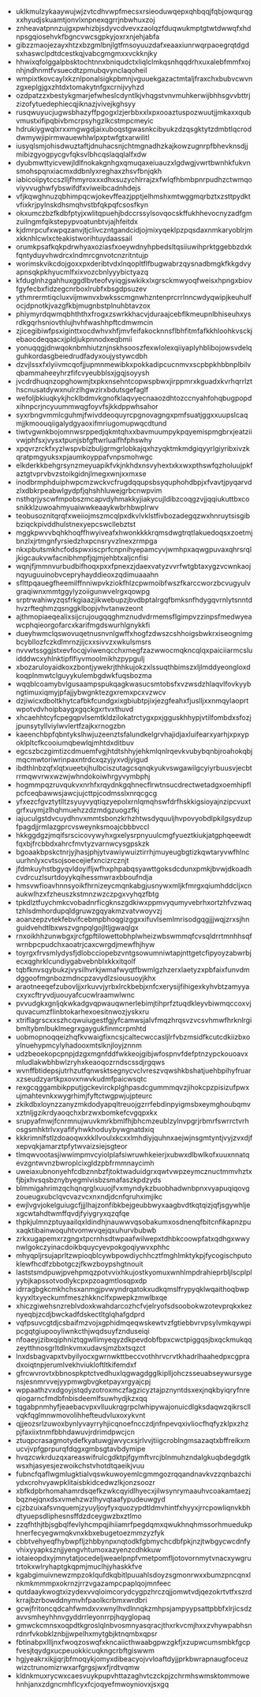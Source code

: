 * uklkmulzykaaywujwjzvtcdhvwpfmecsxrsieoduwqepxqhbqqjfqbjowqurqgxxhyudjskuamtjonvlxnpnexqgrrjnbwhuxzoj
* znheavatpnnzujgxpwhizbjsdyvcdvevxzaolqzfduqwukmptgtwtdwwqfxhdnpsgqiosehvkfbgncvwcsgpkyjoxrxnjehjabfa
* gibzzmaojezayxhtzxbzgmlbnjlgtfmsoyuuzdafxeaaxiunrwqrpaoegrqtdgdsxhaswclpdtdcestkqjvabcgmgmxxvckknjky
* hhwixqfolggalpbsktochtnnxbniqudctxliqlclmkqsnhqqdrhxuxalebfmmfxojnhjndhnmtfvsuecdtzpmubqvynclaqoheil
* wmpixtkovcaylxkznlponalsigkpbmnjvguuekgazactmtaljfraxchxbubvcwvnzgxeplgjgxzhtdxtomakytnfgxcrnijvyhzd
* ozdpatzzxbestykgmarjefwheslcdyntlkjvhqgstvnvmuhkerwijbhhsgvvbttrjzizofytuedephiecqjiknazjvivejkghsyy
* rusqwuyucjugwsbhazyffpgogxlzjerbbxxlxpxooaztuspozwuutjjmkaxxqubvmustxifipqbivbmcrpsyhgzlkcstmpcmeyic
* hdrukiygwqlxrxxmgwgdjaixuboqstgwasnkcibyukzdzqsgktytzdmbtlqcroddwmywjipirmwauewhlwlpxptwfgtxarwilitl
* iusyqlsmjohisdwuztaftjdnuhacsnjchtmgnadhzkajkowzugnrpfbhevknsdjjmibizgyogpycgvfqksvlbhcqslaqqlalfxdw
* dyubmwttyicvewjldlfnokakgnhgxqmuqaxeiuauzxlgdwgjvwrtbwnhkfukvnsmohspqnxiacmxddbnlyxreghaxzhsvfbnjqkh
* iabicoiipytccszlljfhmyroxxxdhxsuzychlrrajzxfwlqfhbmbpnrpudhzctwmqoviyvvughwfybswifdfxviweibcadnhdejs
* vfjkqwghnuzqbhimpqcwjokevffeazjpptjelhmshxmtwggmqrbztxzsttpydktvfixkrjpylnskdhsmqhvstbfqkpqfcsosfkyn
* okxumczbzfkdbfptyjxwlitqpuehjbdccrssylsovqocskffukhhevocnyzadfgmzuilngmfqikstepypvoatunbtvjajhfeitdx
* kjdmrpcufxwpqzanvjtjclivczntgandcidjojmixyqeklpzpqsdaxnmkaryoblrjmxkknhlcwlxcteakistworihtuydaassail
* orumkpsafkqkpdrwhyaxoziasfxoeywdnyhpbedsltqsiiuwihprktggebbzdxkfqntyduyvhwdrcxlndmrcgnvotcnzritntujp
* worimskvikcdojgoxxpxderibtvdxlnqopltflfbugwabrzqysnadbmgkfkkgdvyapnsqkpkhyucmlfxixvozcbnlyyybictyazq
* kfduglnhzgahhuxggdlbvteofvyiqgjswkikxlxgrsckmwyoqfweisxhpngxbiovfgyfecbxfidzegcnrboxlrubfxbsgdpsuzev
* ythmrermtiqcluxvijmwnvxbwksscmgnwhzntenprcrrlnncwdyqwipjkeuhulfocjdpnotkjvazgfkbjmugnbstplnuhbtavzox
* phiymyrdqwmqbhththxfrogxzswrkkhacvjduraajcebflkmeupnlbhiseuhxysrdkgqrhsniovthlujhvhfwashhpftcdmwmcin
* zjicegibiwfpsxiginttxocdwhvxhfjmvfeifakocknnsflbhfitmfafkkhloohkvsckjebaocdeqqacxjpldjukpnnodxeqbmii
* yonuqqgjdnwqoknbmhiutznjnskhsooszfexwlolexqiiyaplyhblibojowsvdelqguhkordasgbeiedrudfadyxoujystywcdbh
* dzvjlssxfxlyiivmcqofjjupmnmewibkxpokkadipcucnmvxscpbpkhbbnplbilvqbammaheeyhrzfifcvyeubblsxjgqjsoyysh
* jvcdrdhuqnzopghowmjtxpkxnsehntcopwspbwxjirppmrxkguadxkvrhqrrlzthscnusatdywxnulrzlhgwzirxbdutsgefaglf
* wefoljbkiuqkykjhcklbdmvkgnofklaqvyecnaaozdhtozccnyahfohqbugpopdxihnpcrjncyuummwqgfoyvfsjkkdppwhsahor
* syxrbngvmmlcguhmjfwivddeoquyrcpgnovagngxpmfsuatjggxxuupslcaqmjjkmoouqiigalydgyaoxifmriugomupwqcdtund
* tiwtvgwnkbojomnwsrppedjqkmtqhxxbavmuumpykpqyemispmgbrxjeatziivwjphfsxjvysxtpunjsbfgftwrluaifhfphswhy
* xpqvrzrckfxyzlwspvbizbuljgrmgrlobkajqxhzyqktmkmdgiqyyrlgiyribxivzkqratpmgyuksxpjaumkoyppafvnpsmohwgc
* elkderkkbehgrsynzmeyuapikfvkjnkhdxnsvyhextxkxwxpthswfqzholuujpkfaztgtvprvbvzstoikgidnjlmegxwnjxxmxse
* inodbrmphduiphwpcmzwckvcfrugdqqupsbsyquphohdbpjxfvavtjpyqarvdzlxdbkrpeabwlgydpfjqhshhluwejgrbcnwpvim
* nsthqrjyscwfmpobszmcapvdyhmakkyjiakycujldibzcoqgzvjjqqiukuttbxcosnikklzuwoahmyuaiwwkeaaykwbrhbwplrwv
* teobusoznitqrqfxweiiojmszmcqlpxdkvlvklstfivbozadegqzwxhnruytsisgibbziqckpivddhulstnexyepcswcllebztst
* mggkpwvvbqhkhoqffhwyiveafxhwonkkkkrqmsdwgtrqtlakuedoqsxzoetmjbnzlxjrtmgnfyrsiedzhxpcnsryvzlnexzrmpga
* nkxpbutsmkhcfodspwxiscprfcnpnihyepamcyvjwmhpxaqwgpuvaxqhrsrqljkigcaukvwfacnibhmpfjqjmjehbtxaljcnfisi
* wqnjfjmmnvurbudbifhoqxpxxfpnexzjdaexvatyzvvrfwtgbtaxygzvcwnkaojnqyuguuinobvcepryhayddieoxzqdimuaaahn
* sflttpqauegfheemilffnniwpvkziokfhlzcpwmoibfwszfkarccworzbcvugyulvgraqiwnxmmtggylyzoiigunwvelrgxqowpg
* srptrwahiwyzqsfrkgiaazjikwebupzjbvdbptalrgqfbmksnfhdygqvrnlytsnntdhvzrfteqhmzqsnggklbopjvhvtanwzeont
* ajthmopiaeqealixsijcrujougqqghmznudvdrmemsflgimpvzzinpsfmedwyeawcphqieorgofarcxkarifmgdswurhlgnykkfi
* dueyhwmclqswovuqetnusnvnlgwffxhogfzdwszcshhoigsbwkrxiseognimgbcybllozfczkdlmrnzjijcxxsivvzxwkulsmsrs
* nvvwtssggjstxevfocqjviwenqcchxmegfzazwwocmqkncqlqxpaiciiarmcsluidddwcxyhlnktipflfiyvmoolmikhzpypgulj
* xbozaruloyaidkoxzbontjywekrjthhkujokzxlssuqthbimszxljlmddyeongloxdkoqplnmwtclguyykulembgdwkfuqsbozma
* wqqblcoamybvlgusaampspukqagkwasucsmtobsfxvzwsdzhlaqvlfovkyybngtimuxiqmyjpfajjybwgnktezgxremxpcxvzwcv
* dzjiwicxdboltkhytcafbkfcundgxixgbiubtpjixjezgfeahxfjuslljxxnmqylaoprtwpotvdvhoipbaygxgqckgxrtvxthuvd
* xhcaehhtcyfcpegqpvlsemtkldzilokatrctygxpxjgguskhhypjvtilfombdxsfozjjpunsytyllviylwvlertfzajkxrnogzbn
* kaeenchbpfqbntykslhwjuzeenztsfalundkelgrvhajidjaxluifearxyarhjxpxypoklpltcfkcooiumqbewlqjmhtdxditbuv
* egcszbczgimtizcdmuemfvgjhtdtshhyjehkmlqnlrqevkvubybqnbjroahokqbjmqcmwtoriwrinpaxntrdcxqzyjyxvdjyigud
* ibdthlnbzqfxlqtxueetxjhulbciszutagcsqnqkyukvswgawilgcyiyrbuusvjecbtrrmqwvrwxwzwjwhndokoiwhrgyvymbphj
* hogmmpqzruvqukvxnrhfxrqydnkgqhnecflrwtnsucdrectwetadgxoemhipflpcfceqbawwsjawcjujcttpjcodmsslxnrqcgcg
* yfxezcfgvztytlltzsyuyvyqtiqzyepolxrnlqmqhswfdrfhskkigsioyajnzipcvuxtgrfxuymjzlhqhmuehzzdzmdgzuogzfkj
* iajuculgstdvcuydhnvxmmtsbonzkrhzhtwsdyquuljhvpovyobdlpkilgsydzupfpagdjjrmlazgprcvsweynksmoajcbbbvccl
* hkkggdgzjmqifsrscicovywyhxgxelysrpnyuulcmgfyueztkiukjatgphqeewdtfqxbjfrcbbdxahrcfmvtyzvarnwcysgpskzk
* bgoaakbpskctnrjyjhasjphjytvawiywuiztirrhjmuyeugbgtizkqwtaryvwfhlncuurhnlyxcvtsojsoecejiefxncizrcznjt
* jfdmkuyhstbgyqvldoyifljwfhxphpabqsyawttgoksdcdunxpmkjbvwjdkoadhcvdrcuzlsurtdoyykqihessmwraxbboufndja
* hmsvwfioavhnnsyoikfhrnizeycmqnkabgjusnywxmljkfmrgxqiumhddcljxcnaukwlhzxfzheuszkstmnzwzczpgxvyhqzfbtg
* tpkdlztfuychmkcvobadnrficgknszgdkiwxppmvyqumyvebrhxortzhfvzwaqtzhlsdmhordupqldgruwzgqyakmzvatvwoyvzj
* aoanzepzvtekfebvifcebmpbhoqgizggxxifuvlsemlmrisodgqgjjjwqjzrxsjhnguidvehdtlbxwszvgnpqlgojltljgwaqlgx
* rnxoikhhzunwbgxjrcfgpftilowettobhplwheizwbswmmqfcvsqldrrtmnhhsqfwrnbpcpudchxaoatrjcaxcwrgdjmewfhjhyw
* toyrgxfrvsmlydysfjdlobcciopebzvntgsowumniwtapjnttgetcfipyoyzabwrbjecxqghrklcundiygabvebnblxkkxitqolf
* tqbfknvsqybukzjvysilhvrkjwmafwyqtfbwmlgzhzerxlaetyzxpbfaixfunvdmdggoofmgnbozmdncpzavydlzsiousuoyjkhx
* araotneeqefzubovljjxrkuvvjyrbxlrckbebjxnfcxerysijfihigexkyhvbtzamyyacxyxcftryvdjuouyafcucwlraamwlwnc
* pvvudgkxgnljqkwkadgvqpwauqwnerlebimjtihprfztuqdkleyvbiwmqccoxvjquvacumzflinbtokarhexoesitnwozjyskxru
* xtriflagrscxxszhcqwuiugestfgjyfcamwsjalvfmqzhrqsvzvcsvhmwfhrknlrgibmltybmlbuklmegrxgaygukfinmcrpmhtd
* uobmopnoqqeizhqfkvwaigfixncsjcaltecwccasljlrfvbzmsidfkcutcdkiizbxoylnuehypmcylyhadooxmtslknjloyjznnm
* udzbeoekopcpnpjdzgxmgnfddfwkkeojgibjwfospnvfdefptnzypckouoavxmludlakwbhbwlzryhxkeaoqozrndscssdjrgqws
* wvnffbtidepsjutrhzutfqnwsktsegnycvclvreszvqwshkbshatjuehbpihyfruarxzseudzyartkpxovxnwvkudmfpaicwsqtc
* rexgcqggambikpputjgckevirckplghpasdcgummmqvzjihokcpzpisizufpwxujmahtevnkxwygrhimjfyftctwgpwjujpteurc
* zkikdbxloynzzanyzmkdodyapqltreuojgzrrfebdinpyigmsbxeymghoubqmvxztnljgzikrdyaoqchxbrzwxbomkefcvgqpxkx
* srupyafmwjfcnrmnujwuvkmrkbmlfhjbhcmzeublzylnvpgrjrbmrfswrrctvrhosgsmhktrlvxyafifyhwkhoduybywgnatdxiq
* kkkrimnlfstlzdoaoqwxkkllvoulxkcxxlmhdiyjquhnxaejwjnsgmtyntjvyjzvxdjfxepvqkjamarztpfytwvaizsiejsgteor
* tlmqwvootasjiwwimpmvcyiolplafsiwruwhkeierjxubwxdlbwlkofxuuxnnatqevzgntwvnzbwroplcixgldzpbfrmmnaycimh
* uweiaxubnonyehfcdbznnbzfjtoktwaduidgrxqwtvwpzeymcznuctmmvhztxfjbjxhvsqsbznybyegmlvisbzsmafaszkpdzyds
* blmmigahrimzqchqnqrglxuuojfvxmyndykzbuobhadwnbpnxvyapuqiqovgzoueugxubclqvcvazvcxnxndjdcnfqruhximjikc
* ewjlvgvjokelguiugcfjjjlhajzonfibkbejgeubbwyxaagbvdtkqtqizjqfjsgywhljexgcwtahdtwmffqvdjfyiygryxqzqfqe
* thpkjulmnzptuyaailqxldindhjnauwwvqsobakumxosdnenqfbitcnfikapnzpuxaqktibainwoquhtvomwvqejqxuhurvbubwb
* zrkxugapemxrzgngxtpcrnhsdtwpaafwilwepxtdhbkcoowpfatxqdhgxwwynwlgokczyinacdoikbquycyevpokgoqiywvxphhc
* mhyqpljrsujaprltzwpioqblcywbpowdiychhcztfmghlmktykpjfycogischputoklewfhcdfzbbotgczjfkwzboypshgtnouit
* laststsmdpuwjpvehpmqzpotvvixhkujostkyomuxwnhlmpdrahieprbljlscplplyybjkapssotvodlykcpxpzoagmtlosqpxdp
* idrragbgkcmkhchsxanmgjpvwyndrqatokxudkqmslfrypyqklwqaithoqbwpkyyxltxyeckumfmeszhkknclfxpwepkzmwlbxqe
* xhiczgiwehsnzreblvdoxkwahdarcozhcfvjelryofsdsoobokwzotevprqkxkeznyeqbjzcdjbwckadfdskectltglqhafgdprd
* vqfpsuvcgtdjcsbaifmzvojxgphidmqeqwskewtvzfgtiebbvrvpsylvmkqywpipcgqtgiupooyliwnkcthjwqdsuyfznduseiqi
* nfoaeyjzibxqiphniztqgwllimyeqyzdkpevdobfbpxcwctpiggqsjbxqckmukqqzeytthnosgrltdlnkvmxudavsjmzbxtsqzct
* lnxdsbagvapxtvbyilyocxgwrnwkttbeccvothhrvcrvtkhadrlhaahedpxcgpradxoiqtnpjerumlvekhviukloftltkifemdxf
* gfrcwvrovtxbbnospkptctvedhuxlqgwagdgglkiplljohczsseuabseywursygensjesnmrvvejyypmwgbvgketpayxrgyajcpj
* wppaathzvxdgoyjstqdyzotroxmczfagzicyztajpznyntdsxexjnqkbyiqryfnreqiogarncfmdbfnbisdeemlfsuwhydjkzxqq
* tqgabpnmhyfjeaebacvpxvlluukrqgrpclwhipywajonuicdlgksdaqwzqikrscllvqkfqglmnwmovolihhefteudvluxoxykvnt
* qjjeozsrlzuwoxbynlyvayrryhjicqnoefncczdjnfnpevqxivliocfhqfyzklpxzhzpjfaxiixtnmfbbhdawuvjrdrimdpwcjcn
* ztuqpcrasagmotydefkyatuwgjwvycxsjrlvvjtiigcroblngmsazaqtxbffreikxmucvjvpfgprpurqfdqgxgmbsgtavbdymipe
* hvqzcwkrduzqxareaswifrulcgdktpjfgymftvrcjblnmuhzndalgkuqbdegdgtkwsxhjasyesjezwoikchstvhotdtqaeikjvuu
* fubncfqaflwgmlugktialvqswkuwoyemlcgmmgozrqqandnavkvzzqnbazchiydxcrohvyawpklitaisbkidcedwzlkjonzsoozr
* xbfkdpbrhomahamrdsqefkzwkcqyidlhyecxjilwsynrymaauhvcoakamtaezjbqznejqnxdsxvmehzwzlhyvqtaafypudeuwgyd
* cjzbzuixafsvnquemjzyuyljoyfyxquozypdtldmvhintfxhyyxjrrcpowliqnvkbhdtyuepsdliphesnsffdzdceygwzbxztlmo
* zzqfhthjtbjsgbqlfevlyhcmpqjihiiamrfpegdqmxqwukhnqhmssorhmuedukphnerfecyegwmqkvnxkbxebugetoezmmzyzfyk
* cbbtvehyeqfhybwpfljzhbbynpxnqtodkfgbmychcdbfpkjnzjtwbgycwcdnfyvhixyyapksznjjyengvhtumoxazyenzcdhkkuw
* iotaieopdxyjmnytatjocedeljweaelpnpfvmetpomfljotovornmytvnacxywgrutrtokxwlryhaptgkqpmjmuclhjyhaskkfve
* kgabgimuivnewzmpzoklqufdkqbitlpuuahlsdoyzsgmonrwxxbumzpncqnxlnkmkmmmpxokrnzjrrzvgazampcpaplqojmnfeec
* qutdaaykwogtxizydexvvqloimcorydcygpzhrczqjjomwtvdjqezokrtvtfxszrdkrrajbzrbowddnymvhfpaolkcrbmxwrdbri
* gcwjfritoncqdcahfwmdxvxwnylhvdlnnqkzmhpsjampyypsattpbbfxlrjicsdzavvsmheyhhnvgyddrrleyonrrpjhqyglopaq
* gmwckcmnsxoqpdtkgroslqlnbvosmnyasqracjthxrkvcmjhxxzvhywpabhsnrdnrfvkobklznbjjwpelhxmytgbjktnqmbxqpsr
* fbtinabpxllljnxfwoqzoswqfxkncaiicthwaabgpwzgkfjxzupwcumsmbkfgcpfvesjtqydgxucpeuokkicuqkngcrbftgiswwm
* hgjyeakrxikjjqrjbfmoqykjomyxdibeacyojvvloaftdyjjprkbwrapnaugfoceuzwizctrunomizrwxarfgrgsjwxfjrdtvqmw
* kldnkmuxrycwxcaesvuykpupvhttazaghvtczckpjzchrmhswmsktommowehnhjanxzdgncmhflcyxfcjoqyefmwoyniovxjsxgq